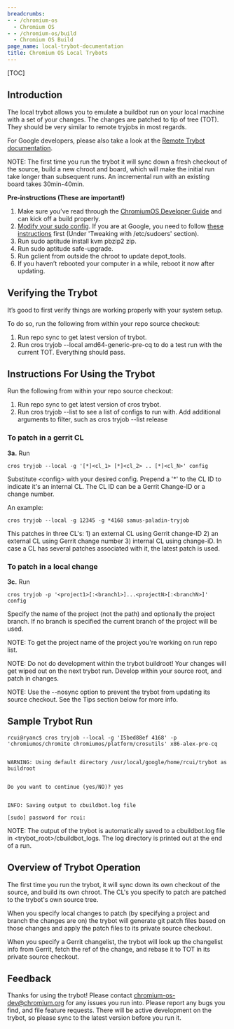 ```yaml
---
breadcrumbs:
- - /chromium-os
  - Chromium OS
- - /chromium-os/build
  - Chromium OS Build
page_name: local-trybot-documentation
title: Chromium OS Local Trybots
---
```


[TOC]

## Introduction

The local trybot allows you to emulate a buildbot run on your local machine with
a set of your changes. The changes are patched to tip of tree (TOT). They should
be very similar to remote tryjobs in most regards.

For Google developers, please also take a look at the [Remote Trybot
documentation](/chromium-os/build/using-remote-trybots).

NOTE: The first time you run the trybot it will sync down a fresh checkout of
the source, build a new chroot and board, which will make the initial run take
longer than subsequent runs. An incremental run with an existing board takes
30min-40min.

**Pre-instructions (These are important!)**

1.  Make sure you’ve read through the [ChromiumOS Developer
            Guide](http://www.chromium.org/chromium-os/developer-guide) and can
            kick off a build properly.
2.  [Modify your sudo
            config](/chromium-os/tips-and-tricks-for-chromium-os-developers#TOC-Making-sudo-a-little-more-permissive).
            If you are at Google, you need to follow [these
            instructions](https://sites.google.com/a/google.com/chromeos/resources/ubuntu-workstation-notes)
            first (Under 'Tweaking with /etc/sudoers' section).
3.  Run sudo aptitude install kvm pbzip2 zip.
4.  Run sudo aptitude safe-upgrade.
5.  Run gclient from outside the chroot to update depot_tools.
6.  If you haven’t rebooted your computer in a while, reboot it now
            after updating.

## **Verifying the Trybot**

It’s good to first verify things are working properly with your system setup.

To do so, run the following from within your repo source checkout:

1.  Run repo sync to get latest version of trybot.
2.  Run cros tryjob --local amd64-generic-pre-cq to do a test run with
            the current TOT. Everything should pass.

## **Instructions For Using the Trybot**

Run the following from within your repo source checkout:

1.  Run repo sync to get latest version of cros trybot.
2.  Run cros tryjob --list to see a list of configs to run with. Add
            additional arguments to filter, such as cros tryjob --list release

### To patch in a gerrit CL

**3a.** Run

```none
cros tryjob --local -g '[*]<cl_1> [*]<cl_2> .. [*]<cl_N>' config
```

Substitute &lt;config&gt; with your desired config. Prepend a '\*' to the CL ID
to indicate it's an internal CL. The CL ID can be a Gerrit Change-ID or a change
number.

An example:

```none
cros tryjob --local -g 12345 -g *4168 samus-paladin-tryjob
```

This patches in three CL's: 1) an external CL using Gerrit change-ID 2) an
external CL using Gerrit change number 3) internal CL using change-iD. In case a
CL has several patches associated with it, the latest patch is used.

### To patch in a local change

**3c.** Run

```none
cros tryjob -p '<project1>[:<branch1>]...<projectN>[:<branchN>]' config
```

Specify the name of the project (not the path) and optionally the project
branch. If no branch is specified the current branch of the project will be
used.

NOTE: To get the project name of the project you're working on run repo list.

NOTE: Do not do development within the trybot buildroot! Your changes will get
wiped out on the next trybot run. Develop within your source root, and patch in
changes.

NOTE: Use the --nosync option to prevent the trybot from updating its source
checkout. See the Tips section below for more info.

## **Sample Trybot Run**

```none
rcui@ryanc$ cros tryjob --local -g 'I5bed88ef 4168' -p 'chromiumos/chromite chromiumos/platform/crosutils' x86-alex-pre-cq
```

```none
```

```none
WARNING: Using default directory /usr/local/google/home/rcui/trybot as buildroot
```

```none
```

```none
Do you want to continue (yes/NO)? yes
```

```none
```

```none
INFO: Saving output to cbuildbot.log file
```

```none
[sudo] password for rcui: 
```

NOTE: The output of the trybot is automatically saved to a cbuildbot.log file in
&lt;trybot_root&gt;/cbuildbot_logs. The log directory is printed out at the end
of a run.

## **Overview of Trybot Operation**

The first time you run the trybot, it will sync down its own checkout of the
source, and build its own chroot. The CL's you specify to patch are patched to
the trybot's own source tree.

When you specify local changes to patch (by specifying a project and branch the
changes are on) the trybot will generate git patch files based on those changes
and apply the patch files to its private source checkout.

When you specify a Gerrit changelist, the trybot will look up the changelist
info from Gerrit, fetch the ref of the change, and rebase it to TOT in its
private source checkout.

## **Feedback**

Thanks for using the trybot! Please contact
[chromium-os-dev@chromium.org](https://groups.google.com/a/chromium.org/forum/#!forum/chromium-os-dev)
for any issues you run into. Please report any bugs you find, and file feature
requests. There will be active development on the trybot, so please sync to the
latest version before you run it.